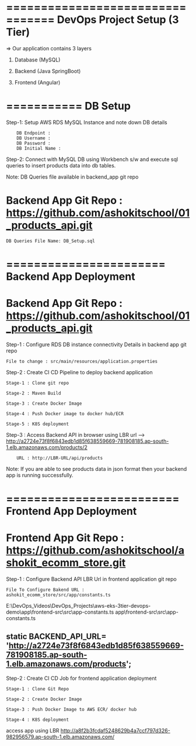 =================================
DevOps Project Setup (3 Tier)
=================================

=> Our application contains 3 layers

1) Database (MySQL)

2) Backend (Java SpringBoot)

3) Frontend (Angular)


===========
DB Setup
===========

Step-1: Setup AWS RDS MySQL Instance and note down DB details

		DB Endpoint : 
		DB Username : 
		DB Password : 
		DB Initial Name : 

Step-2: Connect with MySQL DB using Workbench s/w and execute sql queries to insert products data into db tables.

Note: DB Queries file available in backend_app git repo

# Backend App Git Repo : https://github.com/ashokitschool/01_products_api.git

	DB Queries File Name: DB_Setup.sql

=======================
Backend App Deployment
=======================

# Backend App Git Repo : https://github.com/ashokitschool/01_products_api.git

Step-1 : Configure RDS DB instance connectivity Details in backend app git repo
	
	File to change : src/main/resources/application.properties

Step-2 : Create CI CD Pipeline to deploy backend application

	Stage-1 : Clone git repo

	Stage-2 : Maven Build

	Stage-3 : Create Docker Image

	Stage-4 : Push Docker image to docker hub/ECR

	Stage-5 : K8S deployment

Step-3 : Access Backend API in browser using LBR url --> http://a2724e73f8f6843edb1d85f638559669-781908185.ap-south-1.elb.amazonaws.com/products/2

		URL : http://LBR-URL/api/products

Note: If you are able to see products data in json format then your backend app is running successfully.

=========================
Frontend App Deployment
=========================

# Frontend App Git Repo : https://github.com/ashokitschool/ashokit_ecomm_store.git

Step-1 : Configure Backend API LBR Url in frontend application git repo

	File To Configure Bakend URL : ashokit_ecomm_store/src/app/constants.ts
E:\DevOps_Videos\DevOps_Projects\aws-eks-3tier-devops-demo\app\frontend-src\src\app-constants.ts
app\frontend-src\src\app-constants.ts

static BACKEND_API_URL= 'http://a2724e73f8f6843edb1d85f638559669-781908185.ap-south-1.elb.amazonaws.com/products';
------------------------------------------------------------------------------------
Step-2 : Create CI CD Job for frontend application deployment

	Stage-1 : Clone Git Repo

	Stage-2 : Create Docker Image

	Stage-3 : Push Docker Image to AWS ECR/ docker hub

	Stage-4 : K8S deployment
    
access app using LBR http://a8f2b3fcdaf5248629b4a7ccf797d326-982956579.ap-south-1.elb.amazonaws.com/